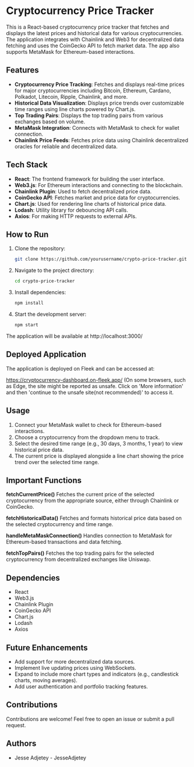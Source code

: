 # Cryptocurrency Price Tracker

This is a React-based cryptocurrency price tracker that fetches and displays the latest prices and historical data for various cryptocurrencies. The application integrates with Chainlink and Web3 for decentralized data fetching and uses the CoinGecko API to fetch market data. The app also supports MetaMask for Ethereum-based interactions.

## Features

- **Cryptocurrency Price Tracking**: Fetches and displays real-time prices for major cryptocurrencies including Bitcoin, Ethereum, Cardano, Polkadot, Litecoin, Ripple, Chainlink, and more.
- **Historical Data Visualization**: Displays price trends over customizable time ranges using line charts powered by Chart.js.
- **Top Trading Pairs**: Displays the top trading pairs from various exchanges based on volume.
- **MetaMask Integration**: Connects with MetaMask to check for wallet connection.
- **Chainlink Price Feeds**: Fetches price data using Chainlink decentralized oracles for reliable and decentralized data.

## Tech Stack

- **React**: The frontend framework for building the user interface.
- **Web3.js**: For Ethereum interactions and connecting to the blockchain.
- **Chainlink Plugin**: Used to fetch decentralized price data.
- **CoinGecko API**: Fetches market and price data for cryptocurrencies.
- **Chart.js**: Used for rendering line charts of historical price data.
- **Lodash**: Utility library for debouncing API calls.
- **Axios**: For making HTTP requests to external APIs.

## How to Run

1. Clone the repository:
   ```bash
   git clone https://github.com/yourusername/crypto-price-tracker.git

2. Navigate to the project directory:
   ```bash
   cd crypto-price-tracker

3. Install dependencies:
   ```bash
   npm install

4. Start the development server:
   ```bash
   npm start

The application will be available at http://localhost:3000/

## Deployed Application
The application is deployed on Fleek and can be accessed at:

https://cryptocurrency-dashboard.on-fleek.app/
(On some browsers, such as Edge, the site might be reported as unsafe. Click on 'More information' and then 'continue to the unsafe site(not recommended)' to access it.

## Usage
1. Connect your MetaMask wallet to check for Ethereum-based interactions.
2. Choose a cryptocurrency from the dropdown menu to track.
3. Select the desired time range (e.g., 30 days, 3 months, 1 year) to view historical price data.
4. The current price is displayed alongside a line chart showing the price trend over the selected time range.

## Important Functions
**fetchCurrentPrice()**
Fetches the current price of the selected cryptocurrency from the appropriate source, either through Chainlink or CoinGecko.

**fetchHistoricalData()**
Fetches and formats historical price data based on the selected cryptocurrency and time range.

**handleMetaMaskConnection()**
Handles connection to MetaMask for Ethereum-based transactions and data fetching.

**fetchTopPairs()**
Fetches the top trading pairs for the selected cryptocurrency from decentralized exchanges like Uniswap.

## Dependencies
- React
- Web3.js
- Chainlink Plugin
- CoinGecko API
- Chart.js
- Lodash
- Axios

## Future Enhancements
- Add support for more decentralized data sources.
- Implement live updating prices using WebSockets.
- Expand to include more chart types and indicators (e.g., candlestick charts, moving averages).
- Add user authentication and portfolio tracking features.

## Contributions
Contributions are welcome! Feel free to open an issue or submit a pull request.

## Authors
- Jesse Adjetey - JesseAdjetey


